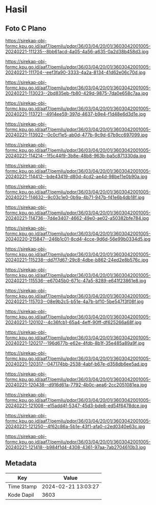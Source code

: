 # Hasil

## Foto C Plano

https://sirekap-obj-formc.kpu.go.id/aaf7/pemilu/pdpr/36/03/04/20/01/3603042001005-20240221-111235--8bb61acd-4a05-4a56-a635-0a2d38b458d3.jpg

https://sirekap-obj-formc.kpu.go.id/aaf7/pemilu/pdpr/36/03/04/20/01/3603042001005-20240221-111704--eef3fa90-3333-4a2a-8134-41d62e06c70d.jpg

https://sirekap-obj-formc.kpu.go.id/aaf7/pemilu/pdpr/36/03/04/20/01/3603042001005-20240221-113023--2bd835eb-fb80-429d-9875-7da0e658c7aa.jpg

https://sirekap-obj-formc.kpu.go.id/aaf7/pemilu/pdpr/36/03/04/20/01/3603042001005-20240221-113721--4914ee59-397d-4637-b9e4-f1d48e6d3d1e.jpg

https://sirekap-obj-formc.kpu.go.id/aaf7/pemilu/pdpr/36/03/04/20/01/3603042001005-20240221-113922--0c0cf1e5-ab0d-477b-9c9d-67b9cc697099.jpg

https://sirekap-obj-formc.kpu.go.id/aaf7/pemilu/pdpr/36/03/04/20/01/3603042001005-20240221-114214--1f5c44f9-3b8e-48b8-963b-ba5c871330da.jpg

https://sirekap-obj-formc.kpu.go.id/aaf7/pemilu/pdpr/36/03/04/20/01/3603042001005-20240221-114412--bde43419-d80d-4cd2-ae4d-98be11e0b90a.jpg

https://sirekap-obj-formc.kpu.go.id/aaf7/pemilu/pdpr/36/03/04/20/01/3603042001005-20240221-114632--9c03c1e0-0b9a-4b71-947b-f41e6b4db18f.jpg

https://sirekap-obj-formc.kpu.go.id/aaf7/pemilu/pdpr/36/03/04/20/01/3603042001005-20240221-114736--7d4e3407-4662-49e0-ae02-a50382bfe784.jpg

https://sirekap-obj-formc.kpu.go.id/aaf7/pemilu/pdpr/36/03/04/20/01/3603042001005-20240220-215847--246b1c01-8cd4-4cce-9d6d-56e99b0334d5.jpg

https://sirekap-obj-formc.kpu.go.id/aaf7/pemilu/pdpr/36/03/04/20/01/3603042001005-20240221-115238--dd7f7d67-29c8-4dbe-b862-24ed2e8b576c.jpg

https://sirekap-obj-formc.kpu.go.id/aaf7/pemilu/pdpr/36/03/04/20/01/3603042001005-20240221-115536--e67045b0-671c-47a5-8289-e641f23861e8.jpg

https://sirekap-obj-formc.kpu.go.id/aaf7/pemilu/pdpr/36/03/04/20/01/3603042001005-20240221-115703--08e9b2c5-b51e-4a7b-bf10-5be547f3f08f.jpg

https://sirekap-obj-formc.kpu.go.id/aaf7/pemilu/pdpr/36/03/04/20/01/3603042001005-20240221-120102--4c36fcb1-65a4-4eff-90ff-df625266a68f.jpg

https://sirekap-obj-formc.kpu.go.id/aaf7/pemilu/pdpr/36/03/04/20/01/3603042001005-20240221-120217--196d677b-e62e-4fdb-8b1f-35e485a89a9f.jpg

https://sirekap-obj-formc.kpu.go.id/aaf7/pemilu/pdpr/36/03/04/20/01/3603042001005-20240221-120317--047174bb-2538-4abf-b67e-d358db6ee5ad.jpg

https://sirekap-obj-formc.kpu.go.id/aaf7/pemilu/pdpr/36/03/04/20/01/3603042001005-20240221-120438--d916d61a-7792-4b0c-aea6-2cc2051081ea.jpg

https://sirekap-obj-formc.kpu.go.id/aaf7/pemilu/pdpr/36/03/04/20/01/3603042001005-20240221-121008--e15add4f-5347-45d3-bde8-ed54f6478dce.jpg

https://sirekap-obj-formc.kpu.go.id/aaf7/pemilu/pdpr/36/03/04/20/01/3603042001005-20240221-121250--4f62c86a-5b1e-43f1-afa0-c2ed0340e63c.jpg

https://sirekap-obj-formc.kpu.go.id/aaf7/pemilu/pdpr/36/03/04/20/01/3603042001005-20240221-121418--b984f1d4-4308-4361-97aa-7ab2704610b3.jpg


## Metadata

| Key        | Value               |
| ---------- | ------------------- |
| Time Stamp | 2024-02-21 13:03:27 |
| Kode Dapil | 3603                |



